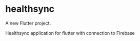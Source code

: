 # healthsync

A new Flutter project.

Healthsync application for flutter with connection to Firebase
